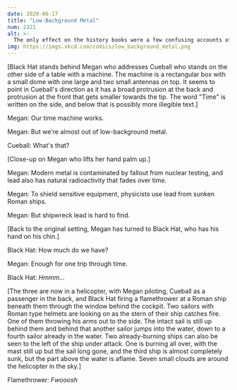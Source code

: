 ```yaml
---
date: 2020-06-17
title: "Low-Background Metal"
num: 2321
alt: >-
  The only effect on the history books were a few confusing accounts of something called 'Greek fire.'
img: https://imgs.xkcd.com/comics/low_background_metal.png
---
```

[Black Hat stands behind Megan who addresses Cueball who stands on the other side of a table with a machine. The machine is a rectangular box with a small dome with one large and two small antennas on top. It seems to point in Cueball's direction as it has a broad protrusion at the back and protrusion at the front that gets smaller towards the tip.  The word "Time" is written on the side, and below that is possibly more illegible text.]

Megan: Our time machine works.

Megan: But we're almost out of low-background metal.

Cueball: What's that?

[Close-up on Megan who lifts her hand palm up.]

Megan: Modern metal is contaminated by fallout from nuclear testing, and lead also has natural radioactivity that fades over time.

Megan: To shield sensitive equipment, physicists use lead from sunken Roman ships.

Megan: But shipwreck lead is hard to find.

[Back to the original setting, Megan has turned to Black Hat, who has his hand on his chin.]

Black Hat: How much do we have?

Megan: Enough for one trip through time.

Black Hat: *Hmmm...*

[The three are now in a helicopter, with Megan piloting, Cueball as a passenger in the back, and Black Hat firing a flamethrower at a Roman ship beneath them through the window behind the cockpit. Two sailors with Roman type helmets are looking on as the stern of their ship catches fire. One of them throwing his arms out to the side. The intact sail is still up behind them and behind that another sailor jumps into the water, down to a fourth sailor already in the water. Two already-burning ships can also be seen to the left of the ship under attack. One is burning all over, with the mast still up but the sail long gone, and the third ship is almost completely sunk, but the part above the water is aflame. Seven small clouds are around the helicopter in the sky.]

Flamethrower: *Fwooosh*